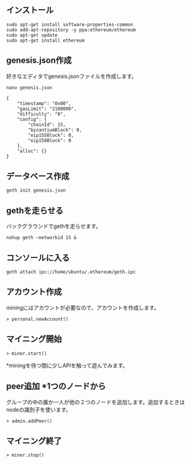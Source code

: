 
## インストール
```
sudo apt-get install software-properties-common
sudo add-apt-repository -y ppa:ethereum/ethereum
sudo apt-get update
sudo apt-get install ethereum
```

## genesis.json作成
好きなエディタでgenesis.jsonファイルを作成します。

`nano genesis.json`

```
{
    "timestamp": "0x00", 
    "gasLimit": "2100000",
    "difficulty": "0",
    "config": {
        "chainId": 15,
        "byzantiumBlock": 0,
        "eip155Block": 0,
        "eip158Block": 0
    },
    "alloc": {}
}

```

## データベース作成
`geth init genesis.json`


## gethを走らせる
バックグラウンドでgethを走らせます。

`nohup geth —networkid 15 &`


## コンソールに入る
`geth attach ipc://home/ubuntu/.ethereum/geth.ipc`


## アカウント作成
miningにはアカウントが必要なので、アカウントを作成します。
```
> personal.newAccount()
```

## マイニング開始
```
> miner.start()
```
*miningを待つ間に少しAPIを触って遊んでみます。

## peer追加 *1つのノードから
グループの中の誰か一人が他の２つのノードを追加します。追加するときはnodeの識別子を使います。
```
> admin.addPeer()
```

## マイニング終了
```
> miner.stop()
```
